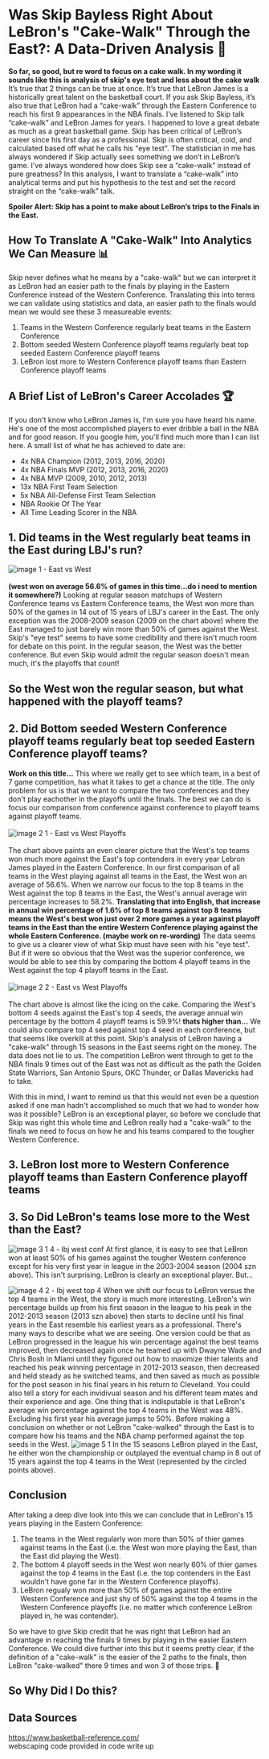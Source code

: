 # Was Skip Bayless Right About LeBron's "Cake-Walk" Through the East?: A Data-Driven Analysis :cake:
**So far, so good, but re word to focus on a cake walk. In my wording it sounds like this is analysis of skip's eye test and less about the cake walk**  
It’s true that 2 things can be true at once. It’s true that LeBron James is a historically great talent on the basketball court. If you ask Skip Bayless, it’s also true that LeBron had a “cake-walk” through the Eastern Conference to reach his first 9 appearances in the NBA finals. I’ve listened to Skip talk “cake-walk” and LeBron James for years. I happened to love a great debate as much as a great basketball game. Skip has been critical of LeBron’s career since his first day as a professional. Skip is often critical, cold, and calculated based off what he calls his "eye test". The statistician in me has always wondered if Skip actually sees something we don’t in LeBron’s game. I’ve always wondered how does Skip see a “cake-walk” instead of pure greatness? In this analysis, I want to translate a “cake-walk” into analytical terms and put his hypothesis to the test and set the record straight on the “cake-walk” talk.  

**Spoiler Alert: Skip has a point to make about LeBron’s trips to the Finals in the East.**  

## How To Translate A "Cake-Walk" Into Analytics We Can Measure :bar_chart:
Skip never defines what he means by a "cake-walk" but we can interpret it as LeBron had an easier path to the finals by playing in the Eastern Conference instead of the Western Conference. Translating this into terms we can validate using statistics and data, an easier path to the finals would mean we would see these 3 measureable events:
  1) Teams in the Western Conference regularly beat teams in the Eastern Conference
  2) Bottom seeded Western Conference playoff teams regularly beat top seeded Eastern Conference playoff teams 
  3) LeBron lost more to Western Conference playoff teams than Eastern Conference playoff teams

## A Brief List of LeBron's Career Accolades :trophy:
If you don't know who LeBron James is, I'm sure you have heard his name. He's one of the most accomplished players to ever dribble a ball in the NBA and for good reason. If you google him, you'll find much more than I can list here. A small list of what he has achieved to date are:
  - 4x NBA Champion (2012, 2013, 2016, 2020)
  - 4x NBA Finals MVP (2012, 2013, 2016, 2020)
  - 4x NBA MVP (2009, 2010, 2012, 2013)
  - 13x NBA First Team Selection
  - 5x NBA All-Defense First Team Selection
  - NBA Rookie Of The Year
  - All Time Leading Scorer in the NBA

## 1. Did teams in the West regularly beat teams in the East during LBJ's run? 
![image 1 - East vs West](https://github.com/user-attachments/assets/eb2f2b12-31e4-4eb4-8c75-88273611dfa1)
<br/>  
**(west won on average 56.6% of games in this time...do i need to mention it somewhere?)**
Looking at regular season matchups of Western Conference teams vs Eastern Conference teams, the West won more than 50% of the games in 14 out of 15 years of LBJ's career in the East. The only exception was the 2008-2009 season (2009 on the chart above) where the East managed to just barely win more than 50% of games against the West. Skip's "eye test" seems to have some credibility and there isn't much room for debate on this point. In the regular season, the West was the better conference. But even Skip would admit the regular season doesn't mean much, it's the playoffs that count!

## So the West won the regular season, but what happened with the playoff teams? 
## 2. Did Bottom seeded Western Conference playoff teams regularly beat top seeded Eastern Conference playoff teams? 
**Work on this title...**
This where we really get to see which team, in a best of 7 game competition, has what it takes to get a chance at the title. The only problem for us is that we want to compare the two conferences and they don't play eachother in the playoffs until the finals. The best we can do is focus our comparison from conference against conference to playoff teams against playoff teams. 
<br/>  
![image 2 1 - East vs West Playoffs](https://github.com/user-attachments/assets/17467276-7318-4ad3-bc9b-8936def07da1)
<br/>  
The chart above paints an even clearer picture that the West's top teams won much more against the East's top contenders in every year Lebron James played in the Eastern Conference. In our first comparison of all teams in the West playing against all teams in the East, the West won an average of 56.6%. When we narrow our focus to the top 8 teams in the West against the top 8 teams in the East, the West's annual average win percentage increases to 58.2%. **Translating that into English, that increase in annual win percentage of 1.6% of top 8 teams against top 8 teams means the West's best won just over 2 more games a year against playoff teams in the East than the entire Western Conference playing against the whole Eastern Conference. (maybe work on re-wording)** The data seems to give us a clearer view of what Skip must have seen with his "eye test". But if it were so obvious that the West was the superior conference, we would be able to see this by comparing the bottom 4 playoff teams in the West against the top 4 playoff teams in the East. 
<br/>  
![image 2 2 - East vs West Playoffs](https://github.com/user-attachments/assets/78bf18fe-67e3-4e65-9069-785065d1d729)
<br/>  
The chart above is almost like the icing on the cake. Comparing the West's bottom 4 seeds against the East's top 4 seeds, the average annual win percentage by the bottom 4 playoff teams is 59.9%! **thats higher than...** We could also compare top 4 seed against top 4 seed in each conference, but that seems like overkill at this point. Skip's analysis of LeBron having a "cake-walk" through 15 seasons in the East seems right on the money. The data does not lie to us. The competition LeBron went through to get to the NBA finals 9 times out of the East was not as difficult as the path the Golden State Warriors, San Antonio Spurs, OKC Thunder, or Dallas Mavericks had to take. 

With this in mind, I want to remind us that this would not even be a question asked if one man hadn't accomplished so much that we had to wonder how was it possible? LeBron is an exceptional player, so before we conclude that Skip was right this whole time and LeBron really had a "cake-walk" to the finals we need to focus on how he and his teams compared to the tougher Western Conference.

## 3. LeBron lost more to Western Conference playoff teams than Eastern Conference playoff teams
## 3. So Did LeBron's teams lose more to the West than the East?

![image 3 1 4 - lbj west conf](https://github.com/user-attachments/assets/504d221d-b007-4172-ba46-e06e293a589c)
At first glance, it is easy to see that LeBron won at least 50% of his games against the tougher Western conference except for his very first year in league in the 2003-2004 season (2004 szn above). This isn't surprising. LeBron is clearly an exceptional player. But...

![image 4 2 - lbj west top 4](https://github.com/user-attachments/assets/824a6a2d-fa73-461f-bff8-ebf3efe93131)
When we shift our focus to LeBron versus the top 4 teams in the West, the story is much more interesting. LeBron's win percentage builds up from his first season in the league to his peak in the 2012-2013 season (2013 szn above) then starts to decline until his final years in the East resemble his earliest years as a professional. There's many ways to describe what we are seeing. One version could be that as LeBron progressed in the league his win percentage against the best teams improved, then decreased again once he teamed up with Dwayne Wade and Chris Bosh in Miami until they figured out how to maximize thier talents and reached his peak winning percentage in 2012-2013 season, then decreased and held steady as he switched teams, and then saved as much as possible for the post season in his final years in his return to Cleveland. You could also tell a story for each invidivual season and his different team mates and their experience and age. One thing that is indisputable is that LeBron's average win percentage against the top 4 teams in the West was 48%. Excluding his first year his average jumps to 50%. Before making a conclusion on whether or not LeBron "cake-walked" through the East is to compare how his teams and the NBA champ performed against the top seeds in the West. 
![image 5 1](https://github.com/user-attachments/assets/3edda738-fb34-40a7-a948-d437cd619b5a)
In the 15 seasons LeBron played in the East, he either won the championship or outplayed the eventual champ in 8 out of 15 years against the top 4 teams in the West (represented by the circled points above). 

## Conclusion
After taking a deep dive look into this we can conclude that in LeBron's 15 years playing in the Eastern Conference:
1) The teams in the West regularly won more than 50% of thier games against teams in the East (i.e. the West won more playing the East, than the East did playing the West).
2) The bottom 4 playoff seeds in the West won nearly 60% of thier games against the top 4 teams in the East (i.e. the top contenders in the East wouldn't have gone far in the Western Conference playoffs).
3) LeBron regualy won more than 50% of games against the entire Western Conference and just shy of 50% against the top 4 teams in the Western Conference playoffs (i.e. no matter which conference LeBron played in, he was contender).

So we have to give Skip credit that he was right that LeBron had an advantage in reaching the finals 9 times by playing in the easier Eastern Conference. We could dive further into this but it seems pretty clear, if the definition of a "cake-walk" is the easier of the 2 paths to the finals, then LeBron "cake-walked" there 9 times and won 3 of those trips. :cake:  

## So Why Did I Do this? 

## Data Sources
https://www.basketball-reference.com/  
webscaping code provided in code write up



